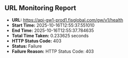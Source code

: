 ## URL Monitoring Report

- **URL:** https://api-gw1-prod1.fisglobal.com/gw/v1/health
- **Start Time:** 2025-10-16T12:55:37.551010
- **End Time:** 2025-10-16T12:55:37.784635
- **Total Time Taken:** 0.233625 seconds
- **HTTP Status Code:** 403
- **Status:** Failure
- **Failure Reason:** HTTP Status Code: 403
